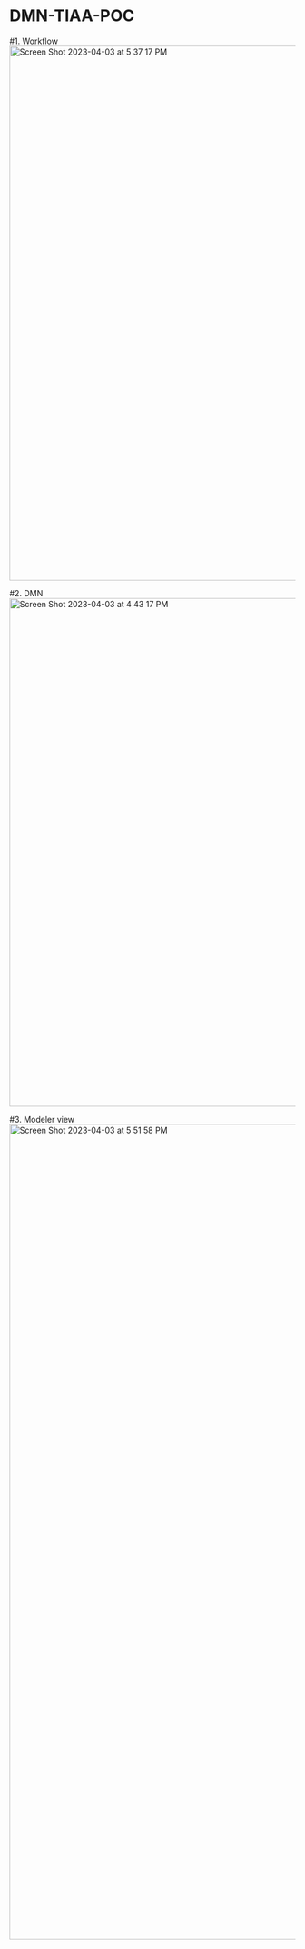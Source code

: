 # DMN-TIAA-POC

#1. Workflow
<img width="941" alt="Screen Shot 2023-04-03 at 5 37 17 PM" src="https://user-images.githubusercontent.com/13413996/229636199-3b0b62ac-987c-4bb0-b539-ba8d911a1fbc.png">

#2. DMN
<img width="895" alt="Screen Shot 2023-04-03 at 4 43 17 PM" src="https://user-images.githubusercontent.com/13413996/229636254-b22eb5ee-a80a-4f09-abca-0bbae24d3699.png">

#3. Modeler view
<img width="1435" alt="Screen Shot 2023-04-03 at 5 51 58 PM" src="https://user-images.githubusercontent.com/13413996/229636296-41fb7b52-61e6-42f7-9932-0da96f2d53b3.png">
